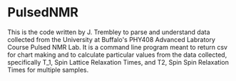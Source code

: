 # PulsedNMR
This is the code written by J. Trembley to parse and understand data collected from the University at Buffalo's PHY408 Advanced Labratory Course Pulsed NMR Lab. It is a command line program meant to return csv for chart making and to calculate particular values from the data collected, specifically T_1, Spin Lattice Relaxation Times, and T2, Spin Spin Relaxation Times for multiple samples.
